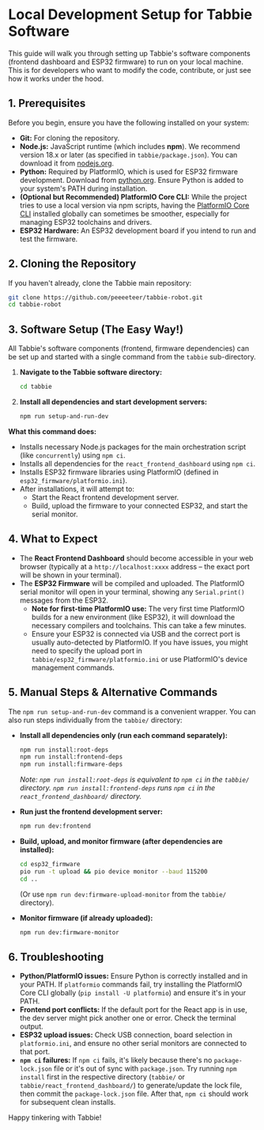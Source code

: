# Local Development Setup for Tabbie Software

This guide will walk you through setting up Tabbie's software components (frontend dashboard and ESP32 firmware) to run on your local machine. This is for developers who want to modify the code, contribute, or just see how it works under the hood.

## 1. Prerequisites

Before you begin, ensure you have the following installed on your system:

*   **Git:** For cloning the repository.
*   **Node.js:** JavaScript runtime (which includes **npm**). We recommend version 18.x or later (as specified in `tabbie/package.json`). You can download it from [nodejs.org](https://nodejs.org/).
*   **Python:** Required by PlatformIO, which is used for ESP32 firmware development. Download from [python.org](https://www.python.org/downloads/). Ensure Python is added to your system's PATH during installation.
*   **(Optional but Recommended) PlatformIO Core CLI:** While the project tries to use a local version via npm scripts, having the [PlatformIO Core CLI](https://platformio.org/install/cli) installed globally can sometimes be smoother, especially for managing ESP32 toolchains and drivers.
*   **ESP32 Hardware:** An ESP32 development board if you intend to run and test the firmware.

## 2. Cloning the Repository

If you haven't already, clone the Tabbie main repository:

```bash
git clone https://github.com/peeeeteer/tabbie-robot.git
cd tabbie-robot
```

## 3. Software Setup (The Easy Way!)

All Tabbie's software components (frontend, firmware dependencies) can be set up and started with a single command from the `tabbie` sub-directory.

1.  **Navigate to the Tabbie software directory:**
    ```bash
    cd tabbie
    ```

2.  **Install all dependencies and start development servers:**
    ```bash
    npm run setup-and-run-dev
    ```

**What this command does:**

*   Installs necessary Node.js packages for the main orchestration script (like `concurrently`) using `npm ci`.
*   Installs all dependencies for the `react_frontend_dashboard` using `npm ci`.
*   Installs ESP32 firmware libraries using PlatformIO (defined in `esp32_firmware/platformio.ini`).
*   After installations, it will attempt to:
    *   Start the React frontend development server.
    *   Build, upload the firmware to your connected ESP32, and start the serial monitor.

## 4. What to Expect

*   The **React Frontend Dashboard** should become accessible in your web browser (typically at a `http://localhost:xxxx` address – the exact port will be shown in your terminal).
*   The **ESP32 Firmware** will be compiled and uploaded. The PlatformIO serial monitor will open in your terminal, showing any `Serial.print()` messages from the ESP32.
    *   **Note for first-time PlatformIO use:** The very first time PlatformIO builds for a new environment (like ESP32), it will download the necessary compilers and toolchains. This can take a few minutes.
    *   Ensure your ESP32 is connected via USB and the correct port is usually auto-detected by PlatformIO. If you have issues, you might need to specify the upload port in `tabbie/esp32_firmware/platformio.ini` or use PlatformIO's device management commands.

## 5. Manual Steps & Alternative Commands

The `npm run setup-and-run-dev` command is a convenient wrapper. You can also run steps individually from the `tabbie/` directory:

*   **Install all dependencies only (run each command separately):**
    ```bash
    npm run install:root-deps
    npm run install:frontend-deps
    npm run install:firmware-deps 
    ```
    *Note: `npm run install:root-deps` is equivalent to `npm ci` in the `tabbie/` directory. `npm run install:frontend-deps` runs `npm ci` in the `react_frontend_dashboard/` directory.*

*   **Run just the frontend development server:**
    ```bash
    npm run dev:frontend
    ```

*   **Build, upload, and monitor firmware (after dependencies are installed):**
    ```bash
    cd esp32_firmware
    pio run -t upload && pio device monitor --baud 115200
    cd .. 
    ```
    (Or use `npm run dev:firmware-upload-monitor` from the `tabbie/` directory).

*   **Monitor firmware (if already uploaded):**
    ```bash
    npm run dev:firmware-monitor
    ```

## 6. Troubleshooting

*   **Python/PlatformIO issues:** Ensure Python is correctly installed and in your PATH. If `platformio` commands fail, try installing the PlatformIO Core CLI globally (`pip install -U platformio`) and ensure it's in your PATH.
*   **Frontend port conflicts:** If the default port for the React app is in use, the dev server might pick another one or error. Check the terminal output.
*   **ESP32 upload issues:** Check USB connection, board selection in `platformio.ini`, and ensure no other serial monitors are connected to that port.
*   **`npm ci` failures:** If `npm ci` fails, it's likely because there's no `package-lock.json` file or it's out of sync with `package.json`. Try running `npm install` first in the respective directory (`tabbie/` or `tabbie/react_frontend_dashboard/`) to generate/update the lock file, then commit the `package-lock.json` file. After that, `npm ci` should work for subsequent clean installs.

Happy tinkering with Tabbie! 